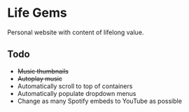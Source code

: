 # Life Gems

Personal website with content of lifelong value.

## Todo

* ~~Music thumbnails~~
* ~~Autoplay music~~
* Automatically scroll to top of containers
* Automatically populate dropdown menus
* Change as many Spotify embeds to YouTube as possible
